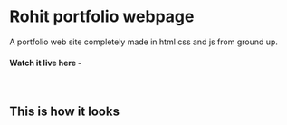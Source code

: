 # Rohit portfolio webpage

A portfolio web site completely made in html css and js from ground up.

#### Watch it live here - [](https:///)

<br>

## This is how it looks
